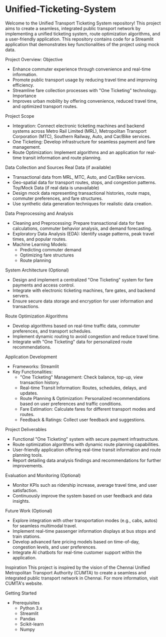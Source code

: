 # Unified-Ticketing-System

Welcome to the Unified Transport Ticketing System repository! This project aims to create a seamless, integrated public transport network by implementing a unified ticketing system, route optimization algorithms, and a user-friendly application. This repository contains code for a Streamlit application that demonstrates key functionalities of the project using mock data.

Project Overview:
 Objective
  * Enhance commuter experience through convenience and real-time information.
  * Promote public transport usage by reducing travel time and improving efficiency.
  * Streamline fare collection processes with "One Ticketing" technology.
 Importance
  * Improves urban mobility by offering convenience, reduced travel time, and optimized transport routes.
    
 Project Scope
  * Integration: Connect electronic ticketing machines and backend systems across Metro Rail Limited (MRL), Metropolitan Transport Corporation (MTC), Southern Railway, Auto, and Car/Bike services.
  * One Ticketing: Develop infrastructure for seamless payment and fare management.
  * Route Optimization: Implement algorithms and an application for real-time transit information and route planning.
    
 Data Collection and Sources
  Real Data (if available)
  * Transactional data from MRL, MTC, Auto, and Car/Bike services.
  * Geo-spatial data for transport routes, stops, and congestion patterns.
 Toy/Mock Data (if real data is unavailable)
  * Design mock data representing transactional histories, route maps, commuter preferences, and fare structures.
  * Use synthetic data generation techniques for realistic data creation.
    
 Data Preprocessing and Analysis
  * Cleaning and Preprocessing: Prepare transactional data for fare calculations, commuter behavior analysis, and demand forecasting.
  * Exploratory Data Analysis (EDA): Identify usage patterns, peak travel times, and popular routes.
  * Machine Learning Models:
    * Predicting commuter demand
    * Optimizing fare structures
    * Route planning
      
 System Architecture (Optional)
  * Design and implement a centralized "One Ticketing" system for fare payments and access control.
  * Integrate with electronic ticketing machines, fare gates, and backend servers.
  * Ensure secure data storage and encryption for user information and transactions.
    
 Route Optimization Algorithms
  * Develop algorithms based on real-time traffic data, commuter preferences, and transport schedules.
  * Implement dynamic routing to avoid congestion and reduce travel time.
  * Integrate with "One Ticketing" data for personalized route recommendations.
    
 Application Development
  * Frameworks: Streamlit
  * Key Functionalities:
     * "One Ticketing" Management: Check balance, top-up, view transaction history.
     * Real-time Transit Information: Routes, schedules, delays, and updates.
     * Route Planning & Optimization: Personalized recommendations based on user preferences and traffic conditions.
     * Fare Estimation: Calculate fares for different transport modes and routes.
     * Feedback & Ratings: Collect user feedback and suggestions.
 
 Project Deliverables
   * Functional "One Ticketing" system with secure payment infrastructure.
  * Route optimization algorithms with dynamic route planning capabilities.
  * User-friendly application offering real-time transit information and route planning tools.
  * Report detailing data analysis findings and recommendations for further improvements.
 
 Evaluation and Monitoring (Optional)
  * Monitor KPIs such as ridership increase, average travel time, and user satisfaction.
  * Continuously improve the system based on user feedback and data insights.

  Future Work (Optional)
  * Explore integration with other transportation modes (e.g., cabs, autos) for seamless multimodal travel.
  * Implement real-time passenger information displays at bus stops and train stations.
  * Develop advanced fare pricing models based on time-of-day, congestion levels, and user preferences.
  * Integrate AI chatbots for real-time customer support within the application.

Inspiration
   This project is inspired by the vision of the Chennai Unified Metropolitan Transport Authority (CUMTA) to create a seamless and integrated public transport network in Chennai. For more information, visit CUMTA's website.

Getting Started
  * Prerequisites
    * Python 3.x
    * Streamlit
    * Pandas
    * Scikit-learn
    * Numpy
